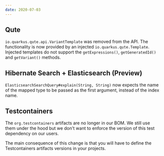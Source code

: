 ```yaml
---
date: 2020-07-03
---
```


## Qute

`io.quarkus.qute.api.VariantTemplate` was removed from the API. The functionality is now provided by an injected `io.quarkus.qute.Template`. Injected templates do not support the `getExpressions()`, `getGeneratedId()` and `getVariant()` methods.

## Hibernate Search + Elasticsearch (Preview)

`ElasticsearchSearchQuery#explain(String, String)` now expects the name of the mapped type to be passed as the first argument, instead of the index name.

## Testcontainers

The `org.testcontainers` artifacts are no longer in our BOM.
We still use them under the hood but we don't want to enforce the version of this test dependency on our users.

The main consequence of this change is that you will have to define the Testcontainers artifacts versions in your projects.